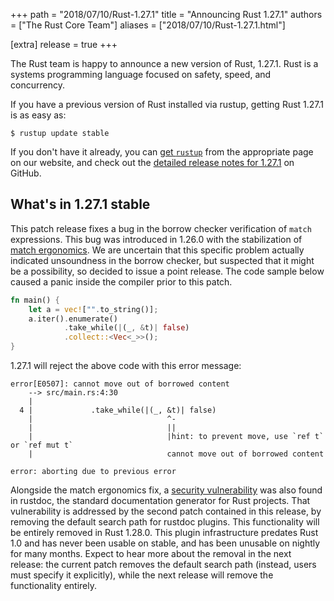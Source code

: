 +++
path = "2018/07/10/Rust-1.27.1"
title = "Announcing Rust 1.27.1"
authors = ["The Rust Core Team"]
aliases = ["2018/07/10/Rust-1.27.1.html"]

[extra]
release = true
+++

The Rust team is happy to announce a new version of Rust, 1.27.1. Rust is a
systems programming language focused on safety, speed, and concurrency.

If you have a previous version of Rust installed via rustup, getting Rust
1.27.1 is as easy as:

```
$ rustup update stable
```

If you don't have it already, you can [get `rustup`][install] from the
appropriate page on our website, and check out the [detailed release notes for
1.27.1][notes] on GitHub.

[install]: https://www.rust-lang.org/install.html
[notes]: https://github.com/rust-lang/rust/blob/stable/RELEASES.md#version-1271-2018-07-10

## What's in 1.27.1 stable

This patch release fixes a bug in the borrow checker verification of `match` expressions.
This bug was introduced in 1.26.0 with the stabilization of [match ergonomics]. We are
uncertain that this specific problem actually indicated unsoundness in the borrow checker,
but suspected that it might be a possibility, so decided to issue a point release. The
code sample below caused a panic inside the compiler prior to this patch.

```rust
fn main() {
    let a = vec!["".to_string()];
    a.iter().enumerate()
            .take_while(|(_, &t)| false)
            .collect::<Vec<_>>();
}
```

1.27.1 will reject the above code with this error message:

```
error[E0507]: cannot move out of borrowed content
    --> src/main.rs:4:30
    |
  4 |             .take_while(|(_, &t)| false)
    |                              ^-
    |                              ||
    |                              |hint: to prevent move, use `ref t` or `ref mut t`
    |                              cannot move out of borrowed content

error: aborting due to previous error
```

Alongside the match ergonomics fix, a [security vulnerability] was also found in rustdoc,
the standard documentation generator for Rust projects. That vulnerability is addressed by
the second patch contained in this release, by removing the default search path for
rustdoc plugins. This functionality will be entirely removed in Rust 1.28.0. This plugin
infrastructure predates Rust 1.0 and has never been usable on stable, and has been
unusable on nightly for many months. Expect to hear more about the removal in the next
release: the current patch removes the default search path (instead, users must specify it
explicitly), while the next release will remove the functionality entirely.

[security vulnerability]: https://blog.rust-lang.org/2018/07/06/security-advisory-for-rustdoc.html
[match ergonomics]: https://blog.rust-lang.org/2018/05/10/Rust-1.26.html#nicer-match-bindings
